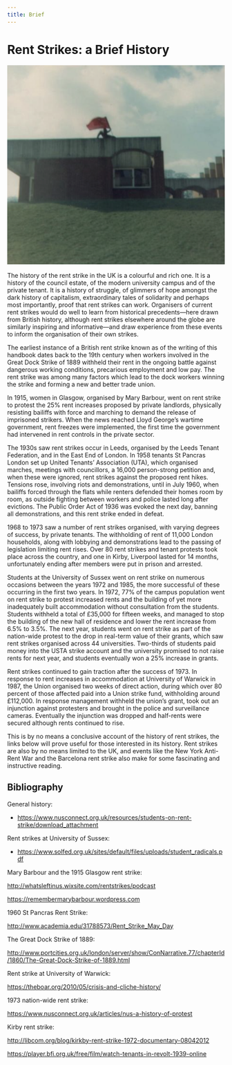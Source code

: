 ```yaml
---
title: Brief
---
```


# Rent Strikes: a Brief History

![Sussex Student raises red flag above a university building](./src/assets/history/sussex.png)

The history of the rent strike in the UK is a colourful and rich one. It is a history of the council estate, of the modern university campus and of the private tenant. It is a history of struggle, of glimmers of hope amongst the dark history of capitalism, extraordinary tales of solidarity and perhaps most importantly, proof that rent strikes can work. Organisers of current rent strikes would do well to learn from historical precedents—here drawn from British history, although rent strikes elsewhere around the globe are similarly inspiring and informative—and draw experience from these events to inform the organisation of their own strikes.

The earliest instance of a British rent strike known as of the writing of this handbook dates back to the 19th century when workers involved in the Great Dock Strike of 1889 withheld their rent in the ongoing battle against dangerous working conditions, precarious employment and low pay. The rent strike was among many factors which lead to the dock workers winning the strike and forming a new and better trade union.

In 1915, women in Glasgow, organised by Mary Barbour, went on rent strike to protest the 25% rent increases proposed by private landlords, physically resisting bailiffs with force and marching to demand the release of imprisoned strikers. When the news reached Lloyd George’s wartime government, rent freezes were implemented, the first time the government had intervened in rent controls in the private sector.

The 1930s saw rent strikes occur in Leeds, organised by the Leeds Tenant Federation, and in the East End of London. In 1958 tenants St Pancras London set up United Tenants’ Association (UTA), which organised marches, meetings with councillors, a 16,000 person-strong petition and, when these were ignored, rent strikes against the proposed rent hikes. Tensions rose, involving riots and demonstrations, until in July 1960, when bailiffs forced through the flats while renters defended their homes room by room, as outside fighting between workers and police lasted long after evictions. The Public Order Act of 1936 was evoked the next day, banning all demonstrations, and this rent strike ended in defeat.

1968 to 1973 saw a number of rent strikes organised, with varying degrees of success, by private tenants. The withholding of rent of 11,000 London households, along with lobbying and demonstrations lead to the passing of legislation limiting rent rises. Over 80 rent strikes and tenant protests took place across the country, and one in Kirby, Liverpool lasted for 14 months, unfortunately ending after members were put in prison and arrested.

Students at the University of Sussex went on rent strike on numerous occasions between the years 1972 and 1985, the more successful of these occurring in the first two years. In 1972, 77% of the campus population went on rent strike to protest increased rents and the building of yet more inadequately built accommodation without consultation from the students. Students withheld a total of £35,000 for fifteen weeks, and managed to stop the building of the new hall of residence and lower the rent increase from 6.5% to 3.5%. The next year, students went on rent strike as part of the nation-wide protest to the drop in real-term value of their grants, which saw rent strikes organised across 44 universities. Two-thirds of students paid money into the USTA strike account and the university promised to not raise rents for next year, and students eventually won a 25% increase in grants.

Rent strikes continued to gain traction after the success of 1973. In response to rent increases in accommodation at University of Warwick in 1987, the Union organised two weeks of direct action, during which over 80 percent of those affected paid into a Union strike fund, withholding around £112,000. In response management withheld the union’s grant, took out an injunction against protesters and brought in the police and surveillance cameras. Eventually the injunction was dropped and half-rents were secured although rents continued to rise.

This is by no means a conclusive account of the history of rent strikes, the links below will prove useful for those interested in its history. Rent strikes are also by no means limited to the UK, and events like the New York Anti-Rent War and the Barcelona rent strike also make for some fascinating and instructive reading.

## **Bibliography**

General history:

- https://www.nusconnect.org.uk/resources/students-on-rent-strike/download_attachment

Rent strikes at University of Sussex:

- https://www.solfed.org.uk/sites/default/files/uploads/student_radicals.pdf

Mary Barbour and the 1915 Glasgow rent strike:

http://whatsleftinus.wixsite.com/rentstrikes/podcast

https://remembermarybarbour.wordpress.com

1960 St Pancras Rent Strike:

http://www.academia.edu/31788573/Rent_Strike_May_Day

The Great Dock Strike of 1889:

http://www.portcities.org.uk/london/server/show/ConNarrative.77/chapterId/1860/The-Great-Dock-Strike-of-1889.html

Rent strike at University of Warwick:

https://theboar.org/2010/05/crisis-and-cliche-history/

1973 nation-wide rent strike:

https://www.nusconnect.org.uk/articles/nus-a-history-of-protest

Kirby rent strike:

http://libcom.org/blog/kirkby-rent-strike-1972-documentary-08042012

https://player.bfi.org.uk/free/film/watch-tenants-in-revolt-1939-online

